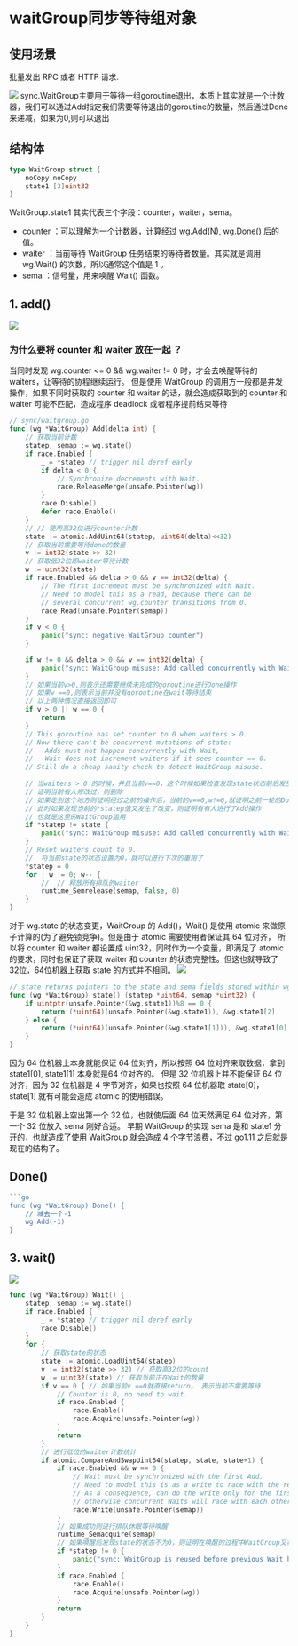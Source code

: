 # waitGroup同步等待组对象

## 使用场景

批量发出 RPC 或者 HTTP 请求.

![](.waitGroup_images/waitGroup_info.png)
sync.WaitGroup主要用于等待一组goroutine退出，本质上其实就是一个计数器，我们可以通过Add指定我们需要等待退出的goroutine的数量，然后通过Done来递减，如果为0,则可以退出


## 结构体
```go
type WaitGroup struct {
    noCopy noCopy
    state1 [3]uint32
}
```
WaitGroup.state1 其实代表三个字段：counter，waiter，sema。
- counter ：可以理解为一个计数器，计算经过 wg.Add(N), wg.Done() 后的值。
- waiter ：当前等待 WaitGroup 任务结束的等待者数量。其实就是调用 wg.Wait() 的次数，所以通常这个值是 1 。
- sema ：信号量，用来唤醒 Wait() 函数。


## 1. add()
![](.waitGroup_images/waitGroup_add.png)

### 为什么要将 counter 和 waiter 放在一起 ？

当同时发现 wg.counter <= 0 && wg.waiter != 0 时，才会去唤醒等待的 waiters，让等待的协程继续运行。
但是使用 WaitGroup 的调用方一般都是并发操作，如果不同时获取的 counter 和 waiter 的话，就会造成获取到的 counter 和 waiter 可能不匹配，造成程序 deadlock 或者程序提前结束等待

```go
// sync/waitgroup.go
func (wg *WaitGroup) Add(delta int) {
	// 获取当前计数
	statep, semap := wg.state()
	if race.Enabled {
		_ = *statep // trigger nil deref early
		if delta < 0 {
			// Synchronize decrements with Wait.
			race.ReleaseMerge(unsafe.Pointer(wg))
		}
		race.Disable()
		defer race.Enable()
	}
	// // 使用高32位进行counter计数
	state := atomic.AddUint64(statep, uint64(delta)<<32)
	// 获取当前需要等待done的数量
	v := int32(state >> 32)
	// 获取低32位即waiter等待计数
	w := uint32(state)
	if race.Enabled && delta > 0 && v == int32(delta) {
		// The first increment must be synchronized with Wait.
		// Need to model this as a read, because there can be
		// several concurrent wg.counter transitions from 0.
		race.Read(unsafe.Pointer(semap))
	}
	if v < 0 {
		panic("sync: negative WaitGroup counter")
	}

	if w != 0 && delta > 0 && v == int32(delta) {
		panic("sync: WaitGroup misuse: Add called concurrently with Wait")
	}
    // 如果当前v>0,则表示还需要继续未完成的goroutine进行Done操作
    // 如果w ==0,则表示当前并没有goroutine在wait等待结束
    // 以上两种情况直接返回即可
	if v > 0 || w == 0 {
		return
	}
	// This goroutine has set counter to 0 when waiters > 0.
	// Now there can't be concurrent mutations of state:
	// - Adds must not happen concurrently with Wait,
	// - Wait does not increment waiters if it sees counter == 0.
	// Still do a cheap sanity check to detect WaitGroup misuse.
	
	// 当waiters > 0 的时候，并且当前v==0，这个时候如果检查发现state状态前后发生改变，则
	// 证明当前有人修改过，则删除
	// 如果走到这个地方则证明经过之前的操作后，当前的v==0,w!=0,就证明之前一轮的Done已经全部完成，现在需要唤醒所有在wait的goroutine
	// 此时如果发现当前的*statep值又发生了改变，则证明有有人进行了Add操作
	// 也就是这里的WaitGroup滥用
	if *statep != state {
		panic("sync: WaitGroup misuse: Add called concurrently with Wait")
	}
	// Reset waiters count to 0.
	//  将当前state的状态设置为0，就可以进行下次的重用了
	*statep = 0
	for ; w != 0; w-- {
		//  // 释放所有排队的waiter
		runtime_Semrelease(semap, false, 0)
	}
}
```
对于 wg.state 的状态变更，WaitGroup 的 Add()，Wait() 是使用 atomic 来做原子计算的(为了避免锁竞争)。但是由于 atomic 需要使用者保证其 64 位对齐，
所以将 counter 和 waiter 都设置成 uint32，同时作为一个变量，即满足了 atomic 的要求，同时也保证了获取 waiter 和 counter 的状态完整性。但这也就导致了 32位，64位机器上获取 state 的方式并不相同。
![](.waitGroup_images/waitgroup_in_32bit_n_64bit.png)

```go
// state returns pointers to the state and sema fields stored within wg.state1.
func (wg *WaitGroup) state() (statep *uint64, semap *uint32) {
	if uintptr(unsafe.Pointer(&wg.state1))%8 == 0 {
		return (*uint64)(unsafe.Pointer(&wg.state1)), &wg.state1[2]
	} else {
		return (*uint64)(unsafe.Pointer(&wg.state1[1])), &wg.state1[0]
	}
}
```

因为 64 位机器上本身就能保证 64 位对齐，所以按照 64 位对齐来取数据，拿到 state1[0], state1[1] 本身就是64 位对齐的。
但是 32 位机器上并不能保证 64 位对齐，因为 32 位机器是 4 字节对齐，如果也按照 64 位机器取 state[0]，state[1] 就有可能会造成 atomic 的使用错误。

于是 32 位机器上空出第一个 32 位，也就使后面 64 位天然满足 64 位对齐，第一个 32 位放入 sema 刚好合适。
早期 WaitGroup 的实现 sema 是和 state1 分开的，也就造成了使用 WaitGroup 就会造成 4 个字节浪费，不过 go1.11 之后就是现在的结构了。


## Done()
```go
```go
func (wg *WaitGroup) Done() {
    // 减去一个-1
    wg.Add(-1)
}
```


## 3. wait()
![](.waitGroup_images/waitGroup_wait.png)
```go
func (wg *WaitGroup) Wait() {
    statep, semap := wg.state()
    if race.Enabled {
        _ = *statep // trigger nil deref early
        race.Disable()
    }
    for {
        // 获取state的状态
        state := atomic.LoadUint64(statep)
        v := int32(state >> 32) // 获取高32位的count
        w := uint32(state) // 获取当前正在Wait的数量
        if v == 0 { // 如果当前v ==0就直接return， 表示当前不需要等待
            // Counter is 0, no need to wait.
            if race.Enabled {
                race.Enable()
                race.Acquire(unsafe.Pointer(wg))
            }
            return
        }
        // 进行低位的waiter计数统计
        if atomic.CompareAndSwapUint64(statep, state, state+1) {
            if race.Enabled && w == 0 {
                // Wait must be synchronized with the first Add.
                // Need to model this is as a write to race with the read in Add.
                // As a consequence, can do the write only for the first waiter,
                // otherwise concurrent Waits will race with each other.
                race.Write(unsafe.Pointer(semap))
            }
            // 如果成功则进行排队休眠等待唤醒
            runtime_Semacquire(semap)
            // 如果唤醒后发现state的状态不为0，则证明在唤醒的过程中WaitGroup又被重用，则panic
            if *statep != 0 {
                panic("sync: WaitGroup is reused before previous Wait has returned")
            }
            if race.Enabled {
                race.Enable()
                race.Acquire(unsafe.Pointer(wg))
            }
            return
        }
    }
}
```
